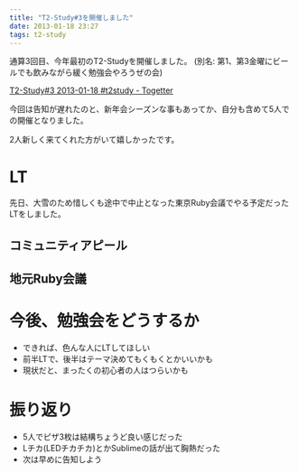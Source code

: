 ```yaml
---
title: "T2-Study#3を開催しました"
date: 2013-01-18 23:27
tags: t2-study
---
```


通算3回目、今年最初のT2-Studyを開催しました。
(別名: 第1、第3金曜にビールでも飲みながら緩く勉強会やろうぜの会)


[T2-Study#3 2013-01-18 #t2study - Togetter](http://togetter.com/li/441329)

今回は告知が遅れたのと、新年会シーズンな事もあってか、自分も含めて5人での開催となりました。

2人新しく来てくれた方がいて嬉しかったです。

# LT

先日、大雪のため惜しくも途中で中止となった東京Ruby会議でやる予定だったLTをしました。

## コミュニティアピール
<script async class="speakerdeck-embed" data-id="516cc26043a90130f33f1231381d4ca8" data-ratio="1.2994923857868" src="//speakerdeck.com/assets/embed.js"></script>


## 地元Ruby会議
<script async class="speakerdeck-embed" data-id="bb7612d043a90130d05b22000a1c46b4" data-ratio="1.2994923857868" src="//speakerdeck.com/assets/embed.js"></script>

# 今後、勉強会をどうするか
- できれば、色んな人にLTしてほしい
- 前半LTで、後半はテーマ決めてもくもくとかいいかも
- 現状だと、まったくの初心者の人はつらいかも

# 振り返り
- 5人でピザ3枚は結構ちょうど良い感じだった
- Lチカ(LEDチカチカ)とかSublimeの話が出て胸熱だった
- 次は早めに告知しよう